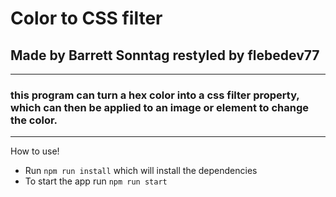 # Color to CSS filter
## Made by Barrett Sonntag restyled by flebedev77
---
### this program can turn a hex color into a css filter property, which can then be applied to an image or element to change the color.

---

How to use!
 - Run `npm run install` which will install the dependencies
 - To start the app run `npm run start`